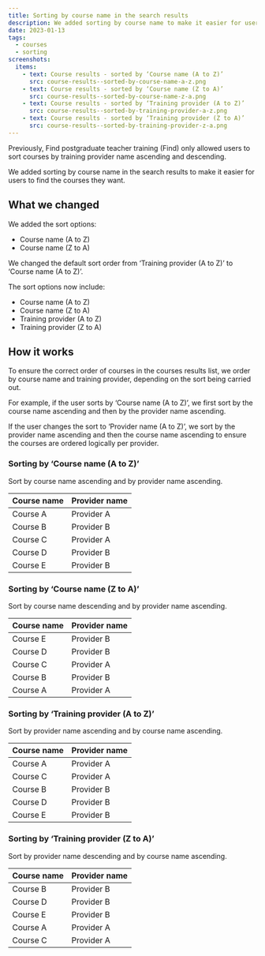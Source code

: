 ```yaml
---
title: Sorting by course name in the search results
description: We added sorting by course name to make it easier for users to find the courses they want
date: 2023-01-13
tags:
  - courses
  - sorting
screenshots:
  items:
    - text: Course results - sorted by ‘Course name (A to Z)’
      src: course-results--sorted-by-course-name-a-z.png
    - text: Course results - sorted by ‘Course name (Z to A)’
      src: course-results--sorted-by-course-name-z-a.png
    - text: Course results - sorted by ‘Training provider (A to Z)’
      src: course-results--sorted-by-training-provider-a-z.png
    - text: Course results - sorted by ‘Training provider (Z to A)’
      src: course-results--sorted-by-training-provider-z-a.png
---
```


Previously, Find postgraduate teacher training (Find) only allowed users to sort courses by training provider name ascending and descending.

We added sorting by course name in the search results to make it easier for users to find the courses they want.

## What we changed

We added the sort options:

- Course name (A to Z)
- Course name (Z to A)

We changed the default sort order from ‘Training provider (A to Z)’ to ‘Course name (A to Z)’.

The sort options now include:

- Course name (A to Z)
- Course name (Z to A)
- Training provider (A to Z)
- Training provider (Z to A)

## How it works

To ensure the correct order of courses in the courses results list, we order by course name and training provider, depending on the sort being carried out.

For example, if the user sorts by ‘Course name (A to Z)’, we first sort by the course name ascending and then by the provider name ascending.

If the user changes the sort to ‘Provider name (A to Z)’, we sort by the provider name ascending and then the course name ascending to ensure the courses are ordered logically per provider.

### Sorting by ‘Course name (A to Z)’

Sort by course name ascending and by provider name ascending.

| Course name | Provider name |
| ----------- | ------------- |
| Course A | Provider A |
| Course B | Provider B |
| Course C | Provider A |
| Course D | Provider B |
| Course E | Provider B |

### Sorting by ‘Course name (Z to A)’

Sort by course name descending and by provider name ascending.

| Course name | Provider name |
| ----------- | ------------- |
| Course E | Provider B |
| Course D | Provider B |
| Course C | Provider A |
| Course B | Provider B |
| Course A | Provider A |

### Sorting by ‘Training provider (A to Z)’

Sort by provider name ascending and by course name ascending.

| Course name | Provider name |
| ----------- | ------------- |
| Course A | Provider A |
| Course C | Provider A |
| Course B | Provider B |
| Course D | Provider B |
| Course E | Provider B |

### Sorting by ‘Training provider (Z to A)’

Sort by provider name descending and by course name ascending.

| Course name | Provider name |
| ----------- | ------------- |
| Course B | Provider B |
| Course D | Provider B |
| Course E | Provider B |
| Course A | Provider A |
| Course C | Provider A |
